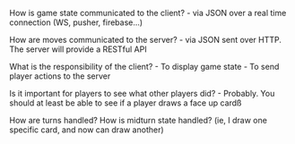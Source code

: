 How is game state communicated to the client?
    - via JSON over a real time connection (WS, pusher, firebase...)


How are moves communicated to the server?
    - via JSON sent over HTTP. The server will provide a RESTful API


What is the responsibility of the client?
    - To display game state
    - To send player actions to the server


Is it important for players to see what other players did?
    - Probably. You should at least be able to see if a player draws a face up cardß


How are turns handled? How is midturn state handled? (ie, I draw one specific card, and now can draw another)